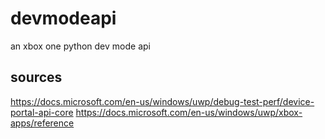 # devmodeapi
an xbox one python dev mode api
## sources
https://docs.microsoft.com/en-us/windows/uwp/debug-test-perf/device-portal-api-core
https://docs.microsoft.com/en-us/windows/uwp/xbox-apps/reference